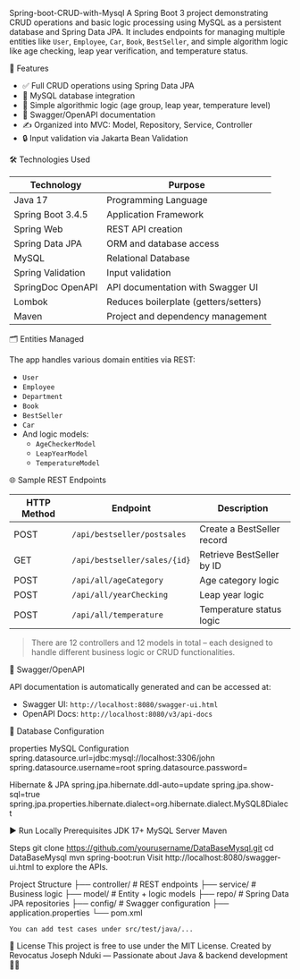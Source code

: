 Spring-boot-CRUD-with-Mysql
A Spring Boot 3 project demonstrating CRUD operations and basic logic processing using MySQL as a persistent database and Spring Data JPA. It includes endpoints for managing multiple entities like `User`, `Employee`, `Car`, `Book`, `BestSeller`, and simple algorithm logic like age checking, leap year verification, and temperature status.

🧰 Features
- ✅ Full CRUD operations using Spring Data JPA
- 🔁 MySQL database integration
- 🧠 Simple algorithmic logic (age group, leap year, temperature level)
- 📘 Swagger/OpenAPI documentation
- ✍️ Organized into MVC: Model, Repository, Service, Controller
- 🔒 Input validation via Jakarta Bean Validation

🛠 Technologies Used

| Technology             | Purpose                                  |
|------------------------|------------------------------------------|
| Java 17                | Programming Language                     |
| Spring Boot 3.4.5      | Application Framework                    |
| Spring Web             | REST API creation                        |
| Spring Data JPA        | ORM and database access                  |
| MySQL                  | Relational Database                      |
| Spring Validation      | Input validation                         |
| SpringDoc OpenAPI      | API documentation with Swagger UI        |
| Lombok                 | Reduces boilerplate (getters/setters)    |
| Maven                  | Project and dependency management        |

🗂 Entities Managed

The app handles various domain entities via REST:

- `User`
- `Employee`
- `Department`
- `Book`
- `BestSeller`
- `Car`
- And logic models:
  - `AgeCheckerModel`
  - `LeapYearModel`
  - `TemperatureModel`

🌐 Sample REST Endpoints

| HTTP Method | Endpoint                        | Description                          |
|-------------|----------------------------------|--------------------------------------|
| POST        | `/api/bestseller/postsales`      | Create a BestSeller record           |
| GET         | `/api/bestseller/sales/{id}`     | Retrieve BestSeller by ID            |
| POST        | `/api/all/ageCategory`           | Age category logic                   |
| POST        | `/api/all/yearChecking`          | Leap year logic                      |
| POST        | `/api/all/temperature`           | Temperature status logic             |

> There are 12 controllers and 12 models in total – each designed to handle different business logic or CRUD functionalities.

 📘 Swagger/OpenAPI

API documentation is automatically generated and can be accessed at:

- Swagger UI: `http://localhost:8080/swagger-ui.html`
- OpenAPI Docs: `http://localhost:8080/v3/api-docs`

 🔌 Database Configuration

properties
 MySQL Configuration
spring.datasource.url=jdbc:mysql://localhost:3306/john
spring.datasource.username=root
spring.datasource.password=

Hibernate & JPA
spring.jpa.hibernate.ddl-auto=update
spring.jpa.show-sql=true
spring.jpa.properties.hibernate.dialect=org.hibernate.dialect.MySQL8Dialect

▶️ Run Locally
Prerequisites
    JDK 17+
    MySQL Server
    Maven

Steps
git clone https://github.com/yourusername/DataBaseMysql.git
cd DataBaseMysql
mvn spring-boot:run
Visit http://localhost:8080/swagger-ui.html to explore the APIs.

 Project Structure
├── controller/      # REST endpoints
├── service/         # Business logic
├── model/           # Entity + logic models
├── repo/            # Spring Data JPA repositories
├── config/          # Swagger configuration
├── application.properties
└── pom.xml

    You can add test cases under src/test/java/...

📃 License
This project is free to use under the MIT License.
    Created by Revocatus Joseph Nduki — Passionate about Java & backend development 🧑‍💻
